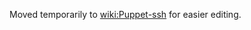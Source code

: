 Moved temporarily to [wiki:Puppet-ssh](https://github.com/theforeman/staypuft/wiki/Puppet-ssh) for easier editing.
